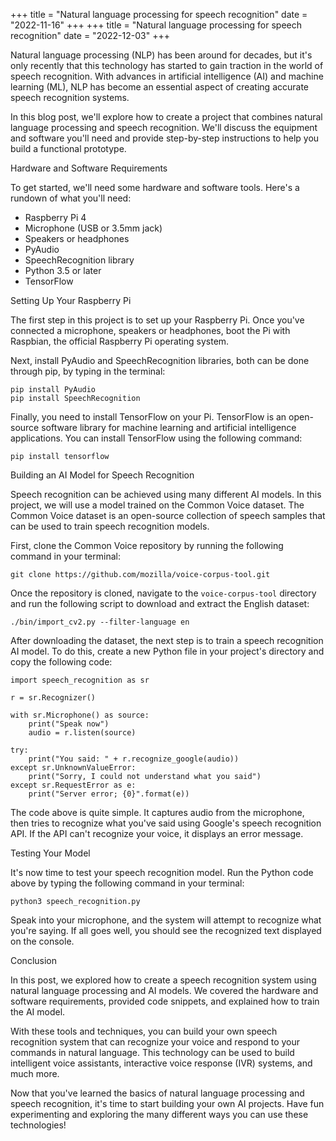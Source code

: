 +++
title = "Natural language processing for speech recognition"
date = "2022-11-16"
+++
+++
title = "Natural language processing for speech recognition"
date = "2022-12-03"
+++


Natural language processing (NLP) has been around for decades, but it's only recently that this technology has started to gain traction in the world of speech recognition. With advances in artificial intelligence (AI) and machine learning (ML), NLP has become an essential aspect of creating accurate speech recognition systems.

In this blog post, we'll explore how to create a project that combines natural language processing and speech recognition. We'll discuss the equipment and software you'll need and provide step-by-step instructions to help you build a functional prototype.

Hardware and Software Requirements

To get started, we'll need some hardware and software tools. Here's a rundown of what you'll need:

- Raspberry Pi 4
- Microphone (USB or 3.5mm jack)
- Speakers or headphones
- PyAudio
- SpeechRecognition library
- Python 3.5 or later
- TensorFlow

Setting Up Your Raspberry Pi

The first step in this project is to set up your Raspberry Pi. Once you've connected a microphone, speakers or headphones, boot the Pi with Raspbian, the official Raspberry Pi operating system.

Next, install PyAudio and SpeechRecognition libraries, both can be done through pip, by typing in the terminal:

```
pip install PyAudio
pip install SpeechRecognition
```

Finally, you need to install TensorFlow on your Pi. TensorFlow is an open-source software library for machine learning and artificial intelligence applications. You can install TensorFlow using the following command:

```
pip install tensorflow
```

Building an AI Model for Speech Recognition

Speech recognition can be achieved using many different AI models. In this project, we will use a model trained on the Common Voice dataset. The Common Voice dataset is an open-source collection of speech samples that can be used to train speech recognition models.

First, clone the Common Voice repository by running the following command in your terminal:

```
git clone https://github.com/mozilla/voice-corpus-tool.git
```

Once the repository is cloned, navigate to the `voice-corpus-tool` directory and run the following script to download and extract the English dataset:

```
./bin/import_cv2.py --filter-language en
```

After downloading the dataset, the next step is to train a speech recognition AI model. To do this, create a new Python file in your project's directory and copy the following code:

```
import speech_recognition as sr

r = sr.Recognizer()

with sr.Microphone() as source:
    print("Speak now")
    audio = r.listen(source)

try:
    print("You said: " + r.recognize_google(audio))
except sr.UnknownValueError:
    print("Sorry, I could not understand what you said")
except sr.RequestError as e:
    print("Server error; {0}".format(e))
```

The code above is quite simple. It captures audio from the microphone, then tries to recognize what you've said using Google's speech recognition API. If the API can't recognize your voice, it displays an error message.

Testing Your Model

It's now time to test your speech recognition model. Run the Python code above by typing the following command in your terminal:

```
python3 speech_recognition.py
```

Speak into your microphone, and the system will attempt to recognize what you're saying. If all goes well, you should see the recognized text displayed on the console.

Conclusion

In this post, we explored how to create a speech recognition system using natural language processing and AI models. We covered the hardware and software requirements, provided code snippets, and explained how to train the AI model.

With these tools and techniques, you can build your own speech recognition system that can recognize your voice and respond to your commands in natural language. This technology can be used to build intelligent voice assistants, interactive voice response (IVR) systems, and much more.

Now that you've learned the basics of natural language processing and speech recognition, it's time to start building your own AI projects. Have fun experimenting and exploring the many different ways you can use these technologies!